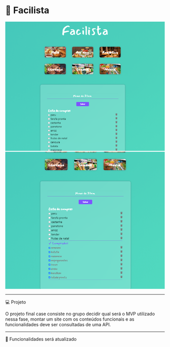 #  📝 Facilista  
 
  <img alt="facilista1"  src="https://raw.githubusercontent.com/Jonas-Sousa/Facilista/develop/img/facilista1.png">  
  
  <img alt="facilista2" src="https://raw.githubusercontent.com/Jonas-Sousa/Facilista/develop/img/facilista2.png">   
  
---

💻 Projeto  

O projeto final case consiste no grupo decidir qual será o MVP utilizado nessa fase, montar um site com os conteúdos funcionais e
as funcionalidades deve ser consultadas de uma API.

---
🔨 Funcionalidades
será atualizado

